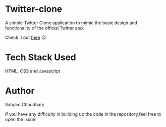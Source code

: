 # Twitter-clone
A simple Twitter Clone application to mimic the basic design and functionality of the official Twitter app.

Check it out [here](#) 😉

# Tech Stack Used
HTML, CSS and Javascript

# Author
Satyam Chaudhary

If you have any difficulty in building up the code in the repository,feel free to open the issue!
